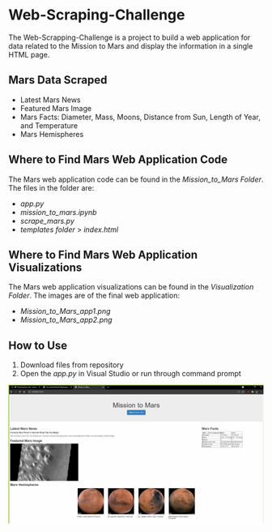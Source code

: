 # Web-Scraping-Challenge
The Web-Scrapping-Challenge is a project to build a web application for data related to the Mission to Mars and display the information in a single HTML page. 
## Mars Data Scraped
* Latest Mars News
* Featured Mars Image
* Mars Facts: Diameter, Mass, Moons, Distance from Sun, Length of Year, and Temperature
* Mars Hemispheres
## Where to Find Mars Web Application Code
The Mars web application code can be found in the *Mission_to_Mars Folder*. The files in the folder are:
* *app.py*
* *mission_to_mars.ipynb*
* *scrape_mars.py*
* *templates folder* > *index.html*
## Where to Find Mars Web Application Visualizations
The Mars web application visualizations can be found in the *Visualization Folder*. The images are of the final web application:
* *Mission_to_Mars_app1.png*
* *Mission_to_Mars_app2.png*
## How to Use 
1. Download files from repository 
2. Open the *app.py* in Visual Studio or run through command prompt

![](Visualizations/Mission_to_Mars.png)
